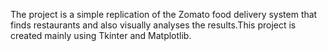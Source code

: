 The project is a simple replication of the Zomato food delivery system that finds restaurants and also visually analyses the results.This project is created mainly using Tkinter and Matplotlib.
